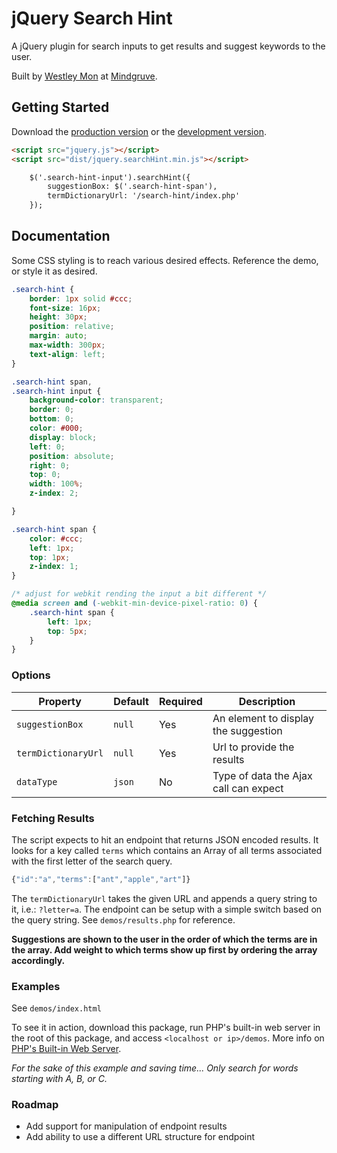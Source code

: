 # jQuery Search Hint
A jQuery plugin for search inputs to get results and suggest keywords to the user.

Built by  [Westley Mon](http://westleymon.com) at [Mindgruve](http://mindgruve.com).

## Getting Started

Download the [production version][min] or the [development version][max].

[min]: https://raw.githubusercontent.com/mindgruve/searchHint/master/dist/jquery.searchHint.min.js
[max]: https://raw.githubusercontent.com/mindgruve/searchHint/master/dist/jquery.searchHint.js

```html
<script src="jquery.js"></script>
<script src="dist/jquery.searchHint.min.js"></script>

    $('.search-hint-input').searchHint({
        suggestionBox: $('.search-hint-span'),
        termDictionaryUrl: '/search-hint/index.php'
    });
```

## Documentation

Some CSS styling is to reach various desired effects.  Reference the demo, or style it as desired.

```css
.search-hint {
    border: 1px solid #ccc;
    font-size: 16px;
    height: 30px;
    position: relative;
    margin: auto;
    max-width: 300px;
    text-align: left;               
}

.search-hint span,
.search-hint input {
    background-color: transparent;
    border: 0;
    bottom: 0;
    color: #000;
    display: block;
    left: 0;
    position: absolute;
    right: 0;
    top: 0;
    width: 100%;
    z-index: 2;

}

.search-hint span {
    color: #ccc;
    left: 1px;
    top: 1px;
    z-index: 1;
}

/* adjust for webkit rending the input a bit different */
@media screen and (-webkit-min-device-pixel-ratio: 0) {
    .search-hint span {
        left: 1px;
        top: 5px;
    }
}

```

### Options

| Property  | Default | Required | Description |
|---|---|---|---|
| `suggestionBox`  | `null` | Yes | An element to display the suggestion |
| `termDictionaryUrl`  | `null` | Yes | Url to provide the results |
| `dataType`  | `json` | No | Type of data the Ajax call can expect |

### Fetching Results

The script expects to hit an endpoint that returns JSON encoded results.  It looks for a key called `terms` which contains an Array of all terms associated with the first letter of the search query.

```javascript
{"id":"a","terms":["ant","apple","art"]}
```

The `termDictionaryUrl` takes the given URL and appends a query string to it, i.e.: `?letter=a`.  The endpoint can be setup with a simple switch based on the query string.  See `demos/results.php` for reference.

**Suggestions are shown to the user in the order of which the terms are in the array. Add weight to which terms show up first by ordering the array accordingly.**

### Examples
See `demos/index.html`

To see it in action, download this package, run PHP's  built-in web server in the root of this package, and access `<localhost or ip>/demos`.  More info on [PHP's Built-in Web Server](http://php.net/manual/en/features.commandline.webserver.php).

*For the sake of this example and saving time... Only search for words starting with A, B, or C.*

### Roadmap
- Add support for manipulation of endpoint results
- Add ability to use a different URL structure for endpoint